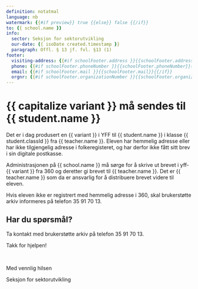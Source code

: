 ```yaml
---
definition: notatmal
language: nb
watermark: {{#if preview}} true {{else}} false {{/if}}
to: {{ school.name }}
info:
  sector: Seksjon for sektorutvikling
  our-date: {{ isoDate created.timestamp }}
  paragraph: Offl. § 13 jf. fvl. §13 (1)
footer:
  visiting-address: {{#if schoolFooter.address }}{{schoolFooter.address}}{{/if}}
  phone: {{#if schoolFooter.phoneNumber }}{{schoolFooter.phoneNumber}}{{/if}}
  email: {{#if schoolFooter.mail }}{{schoolFooter.mail}}{{/if}}
  orgnr: {{#if schoolFooter.organizationNumber }}{{schoolFooter.organizationNumber}}{{/if}}
---
```


# {{ capitalize variant }} må sendes til {{ student.name }}

Det er i dag produsert en {{ variant }} i YFF til {{ student.name }} i klasse {{ student.classId }} fra {{ teacher.name }}.
Eleven har hemmelig adresse eller har ikke tilgjengelig adresse i folkeregisteret, og har derfor ikke fått sitt brev i sin digitale postkasse.

Administrasjonen på {{ school.name }} må sørge for å skrive ut brevet i yff-{{ variant }} fra 360 og deretter gi brevet til {{ teacher.name }}. Det er {{ teacher.name }} som da er ansvarlig for å distribuere brevet videre til eleven.

Hvis eleven ikke er registrert med hemmelig adresse i 360, skal brukerstøtte arkiv informeres på telefon 35 91 70 13.

## Har du spørsmål?

Ta kontakt med brukerstøtte arkiv på telefon 35 91 70 13.

Takk for hjelpen!

<br/>

Med vennlig hilsen

Seksjon for sektorutvikling

